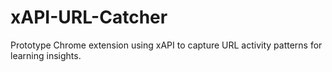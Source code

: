 # xAPI-URL-Catcher
Prototype Chrome extension using xAPI to capture URL activity patterns for learning insights.
